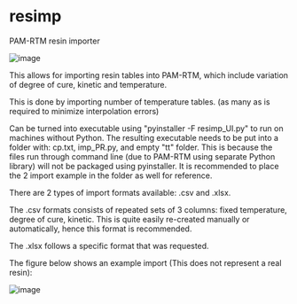 # resimp
PAM-RTM resin importer

![image](https://user-images.githubusercontent.com/40354213/162161278-2a283522-4fcb-4346-bc00-495e04ff94a3.png)

This allows for importing resin tables into PAM-RTM, which include variation of degree of cure, kinetic and temperature.

This is done by importing number of temperature tables. (as many as is required to minimize interpolation errors)

Can be turned into executable using "pyinstaller -F resimp_UI.py" to run on machines without Python. The resulting executable needs to be put into a folder with: cp.txt, imp_PR.py, and empty "tt" folder. This is because the files run through command line (due to PAM-RTM using separate Python library) will not be packaged using pyinstaller. It is recommended to place the 2 import example in the folder as well for reference.

There are 2 types of import formats available: .csv and .xlsx. 

The .csv formats consists of repeated sets of 3 columns: fixed temperature, degree of cure, kinetic. This is quite easily re-created manually or automatically, hence this format is recommended. 

The .xlsx follows a specific format that was requested.

The figure below shows an example import (This does not represent a real resin):

![image](https://user-images.githubusercontent.com/40354213/161074898-e94f3b83-20cb-4169-b04f-85411cebe986.png)
